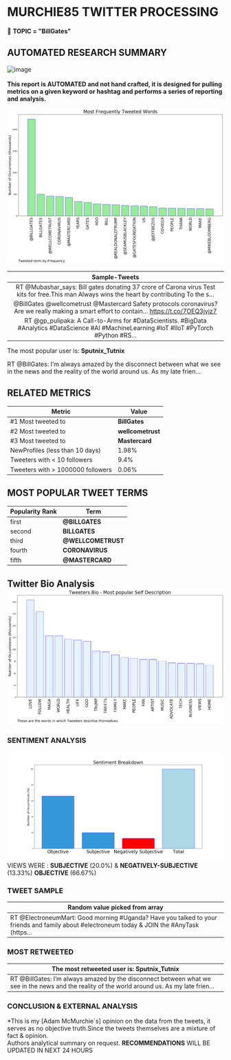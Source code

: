 # MURCHIE85 TWITTER PROCESSING 
&#x1F34E; **TOPIC = "BillGates"**

## AUTOMATED RESEARCH SUMMARY

![image](https://marketingplatform.google.com/about/static/images/gmp/analytics-smb-benefit.jpg)
<br></br>
<b> This report is AUTOMATED and not hand crafted, it is designed for pulling metrics on a given keyword or hashtag and performs a series of reporting and analysis.</b>



![image](TWEETS.png)



|                **Sample-Tweets**        |
| :-------------: |
| RT @Mubashar_says: Bill gates donating 37 crore of Carona virus Test kits for free.This man Always wins the heart by contributing To the s… |
| @BillGates @wellcometrust @Mastercard Safety protocols coronavirus? Are we really making a smart effort to contain… https://t.co/7OEQ3jvjz7 |
| RT @gp_pulipaka: A Call-to-Arms for #DataScientists. #BigData #Analytics #DataScience #AI #MachineLearning #IoT #IIoT #PyTorch #Python #RS… |

The most popular user is: **Sputnix_Tutnix**
<div class="alert alert-block alert-danger"> RT @BillGates: I’m always amazed by the disconnect between what we see in the news and the reality of the world around us. As my late frien…</div>

## RELATED METRICS<br>
| Metric | Value |
| ------------- | ------------- |
| #1 Most tweeted to  | **BillGates** |
| #2 Most tweeted to  | **wellcometrust** |
| #3 Most tweeted to  | **Mastercard** |
| NewProfiles (less than 10 days) | 1.98%  |
| Tweeters with < 10 followers  | 9.4%|
| Tweeters with > 1000000 followers  | 0.06%  |



## MOST POPULAR TWEET TERMS 


| Popularity Rank  | Term |
| ------------- | ------------- |
| first  | **@BILLGATES**  |
| second  | **BILLGATES**  |
| third  | **@WELLCOMETRUST** |
| fourth  | **CORONAVIRUS**  |
| fifth  | **@MASTERCARD**  |


## Twitter Bio Analysis![image](BIO.png)
### SENTIMENT ANALYSIS
![image](sentiment.png)
VIEWS WERE : **SUBJECTIVE**  (20.0%) & **NEGATIVELY-SUBJECTIVE** (13.33%) **OBJECTIVE** (66.67%)

### TWEET SAMPLE 
| Random value picked from array |
| ------------- |
|RT @ElectroneumMart: Good morning #Uganda? Have you talked to your friends and family about #electroneum today  &amp; JOIN the #AnyTask  (https… |

### MOST RETWEETED 

| The most retweeted user is: **Sputnix_Tutnix**  |
| ------------- |
| RT @BillGates: I’m always amazed by the disconnect between what we see in the news and the reality of the world around us. As my late frien… |

### CONCLUSION & EXTERNAL ANALYSIS

*This is my [Adam McMurchie`s] opinion on the data from the tweets, it serves as no objective truth.Since the tweets themselves are a mixture of fact & opinion.<br>
Authors analytical summary on request.
**RECOMMENDATIONS** WILL BE UPDATED IN NEXT  24 HOURS <br>